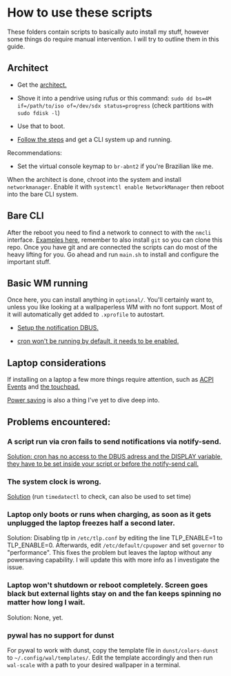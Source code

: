 # How to use these scripts

These folders contain scripts to basically auto install my stuff, however some things do require manual intervention. I will try to outline them in this guide.

## Architect

- Get the [architect.](https://manjaro.org/download/) 

- Shove it into a pendrive using rufus or this command: `sudo dd bs=4M if=/path/to/iso of=/dev/sdx status=progress` (check partitions with `sudo fdisk -l`)

- Use that to boot.

- [Follow the steps](https://wiki.manjaro.org/index.php?title=Installation_with_Manjaro_Architect) and get a CLI system up and running.

Recommendations:

- Set the virtual console keymap to `br-abnt2` if you're Brazilian like me. 

When the architect is done, chroot into the system and install `networkmanager`. Enable it with `systemctl enable NetworkManager` then reboot into the bare CLI system.

## Bare CLI

After the reboot you need to find a network to connect to with the `nmcli` interface. [Examples here](https://wiki.archlinux.org/index.php/NetworkManager#nmcli_examples), remember to also install `git` so you can clone this repo. Once you have git and are connected the scripts can do most of the heavy lifting for you. Go ahead and run `main.sh` to install and configure the important stuff.

## Basic WM running

Once here, you can install anything in `optional/`. You'll certainly want to, unless you like looking at a wallpaperless WM with no font support. Most of it will automatically get added to `.xprofile` to autostart.

- [Setup the notification DBUS.](https://wiki.archlinux.org/index.php/Desktop_notifications#Standalone)

- [cron won't be running by default, it needs to be enabled.](https://wiki.archlinux.org/index.php/Cron#Activation_and_autostart)

## Laptop considerations

If installing on a laptop a few more things require attention, such as [ACPI Events](https://wiki.archlinux.org/index.php/Power_management#Power_management_with_systemd) and [the touchpad.](https://wiki.archlinux.org/index.php/Libinput#Installation)

[Power saving](https://wiki.archlinux.org/index.php/Power_management#Power_saving) is also a thing I've yet to dive deep into.

## Problems encountered:

### A script run via cron fails to send notifications via notify-send.

[Solution: cron has no access to the DBUS adress and the DISPLAY variable, they have to be set inside your script or before the notify-send call.](https://wiki.archlinux.org/index.php/Cron#Running_X.org_server-based_applications)

### The system clock is wrong.

[Solution](https://wiki.archlinux.org/index.php/System_time#Read_clock) (run `timedatectl` to check, can also be used to set time)

### Laptop only boots or runs when charging, as soon as it gets unplugged the laptop freezes half a second later.

Solution: Disabling tlp in `/etc/tlp.conf` by editing the line TLP_ENABLE=1 to TLP_ENABLE=0. Afterwards, edit `/etc/default/cpupower` and set `governor` to "performance". This fixes the problem but leaves the laptop without any powersaving capability. I will update this with more info as I investigate the issue.

### Laptop won't shutdown or reboot completely. Screen goes black but external lights stay on and the fan keeps spinning no matter how long I wait.

Solution: None, yet.

### pywal has no support for dunst

For pywal to work with dunst, copy the template file in `dunst/colors-dunst` to `~/.config/wal/templates/`. Edit the template accordingly and then run `wal-scale` with a path to your desired wallpaper in a terminal.
